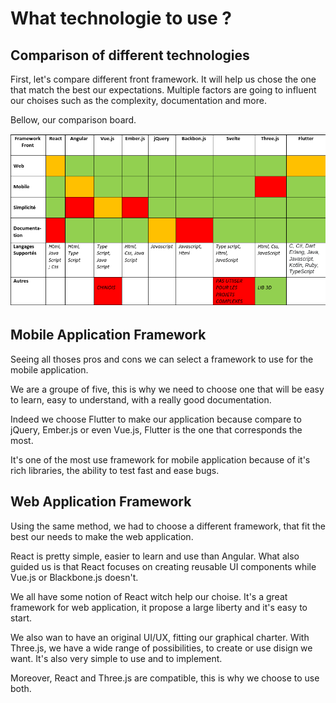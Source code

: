 # What technologie to use ?

## Comparison of different technologies

First, let's compare different front framework. It will help us chose the one that match the best our expectations.
Multiple factors are going to influent our choises such as the complexity, documentation and more.

Bellow, our comparison board.

![Board](imgs/Front_end_tech_board.png)



## Mobile Application Framework

Seeing all thoses pros and cons we can select a framework to use for the mobile application.

We are a groupe of five, this is why we need to choose one that will be easy to learn, easy to understand, with a really good documentation.

Indeed we choose Flutter to make our application because compare to jQuery, Ember.js or even Vue.js, Flutter is the one that corresponds the most.

It's one of the most use framework for mobile application because of it's rich libraries, the ability to test fast and ease bugs.


## Web Application Framework

Using the same method, we had to choose a different framework, that fit the best our needs to make the web application.

React is pretty simple, easier to learn and use than Angular.
What also guided us is that React focuses on creating reusable UI components while Vue.js or Blackbone.js doesn't.

We all have some notion of React witch help our choise. It's a great framework for web application, it propose a large liberty and it's easy to start.

We also wan to have an original UI/UX, fitting our graphical charter. With Three.js, we have a wide range of possibilities, to create or use disign we want. It's also very simple to use and to implement.

Moreover, React and Three.js are compatible, this is why we choose to use both.



